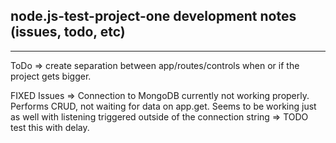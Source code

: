 ## node.js-test-project-one development notes (issues, todo, etc)

---

ToDo => create separation between app/routes/controls when or if the project gets bigger.

FIXED Issues => Connection to MongoDB currently not working properly. Performs CRUD, not waiting for data on app.get.
Seems to be working just as well with listening triggered outside of the connection string => TODO test this with delay.
